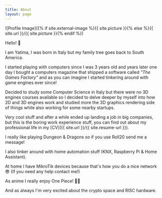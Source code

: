 ```yaml
---
title: About
layout: page
---
```

![Profile Image]({% if site.external-image %}{{ site.picture }}{% else %}{{ site.url }}/{{ site.picture }}{% endif %})

Hello! 👋

I am Yatima, I was born in Italy but my family tree goes back to South America.

I started playing with computers since I was 3 years old and years later one day I bought a computers magazine that shipped a software called _"The Games Factory"_ and as you can imagine I started tinkering around with game engines ever since!

Decided to study some Computer Science in Italy but there were no 3D engines courses available so I decided to delve deeper by myself into how 2D and 3D engines work and studied more the 3D graphics rendering side of things while also working for some nearby startups.

Very cool stuff and after a while ended up landing a job in big companies, but this is the boring work experience stuff, you can find out about my professional life in my [CV]({{ site.url }}/{{ site.resume-url }}).

I really like playing Dungeon & Dragons so if you use Roll20 send me a message!

I also tinker around with home automation stuff (KNX, Raspberry Pi & Home Assistant).

At home I have MikroTik devices because that's how you do a nice network 😎 (If you need any help contact me!)

As anime I really enjoy One Piece! 🏴‍☠️

And as always I'm very excited about the crypto space and RISC hardware.
